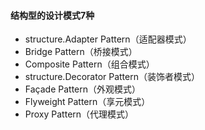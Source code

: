 #### 结构型的设计模式7种
- structure.Adapter Pattern（适配器模式）   
- Bridge Pattern（桥接模式）
- Composite Pattern（组合模式）
- structure.Decorator Pattern（装饰者模式）
- Façade Pattern（外观模式）
- Flyweight Pattern（享元模式）
- Proxy Pattern（代理模式）   
